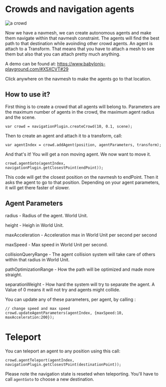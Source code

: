 # Crowds and navigation agents

![a crowd ](/img/extensions/navigation/CrowdExample.png)

Now we have a navmesh, we can create autonomous agents and make them navigate within that navmesh constraint.
The agents will find the best path to that destination while avoinding other crowd agents.
An agent is attach to a Transform. That means that you have to attach a mesh to see them but also that you can attach pretty much anything.

A demo can be found at:  https://www.babylonjs-playground.com/#X5XCVT#29

Click anywhere on the navmesh to make the agents go to that location.

## How to use it?

First thing is to create a crowd that all agents will belong to. Parameters are the maximum number of agents in the crowd, the maximum agent radius and the scene.

```
var crowd = navigationPlugin.createCrowd(10, 0.1, scene);
```

Then to create an agent and attach it to a transform, call:

```
var agentIndex = crowd.addAgent(position, agentParameters, transform);
```

And that's it! You will get a non moving agent. We now want to move it.

```
crowd.agentGoto(agentIndex, navigationPlugin.getClosestPoint(endPoint));
```
This code will get the closest position on the navmesh to endPoint. Then it asks the agent to go to that position.
Depending on your agent parameters, it will get there faster of slower.

## Agent Parameters

radius - Radius of the agent. World Unit.

height - Heigh in World Unit.

maxAcceleration - Acceleration max in World Unit per second per second

maxSpeed - Max speed in World Unit per second.

collisionQueryRange - The agent collision system will take care of others within that radius in World Unit.

pathOptimizationRange - How the path will be optimized and made more straight.

separationWeight - How hard the system will try to separate the agent. A Value of 0 means it will not try and agents might collide.

You can update any of these parameters, per agent, by calling :

```
// change speed and max speed
crowd.updateAgentParameters(agentIndex, {maxSpeed:10, maxAcceleration:200});
```

# Teleport

You can teleport an agent to any position using this call:

```
crowd.agentTeleport(agentIndex, navigationPlugin.getClosestPoint(destinationPoint));
```

Please note the navigation state is reseted when teleporting. You'll have to call ```agentGoto``` to choose a new destination.
